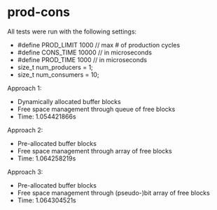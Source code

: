 # prod-cons

All tests were run with the following settings:
- #define PROD_LIMIT 1000 // max # of production cycles
- #define CONS_TIME 10000 // in microseconds
- #define PROD_TIME 1000 // in microseconds
- size_t num_producers = 1;
- size_t num_consumers = 10;

Approach 1:
- Dynamically allocated buffer blocks
- Free space management through queue of free blocks
- Time: 1.054421866s

Approach 2:
- Pre-allocated buffer blocks
- Free space management through array of free blocks
- Time: 1.064258219s

Approach 3:
- Pre-allocated buffer blocks
- Free space management through (pseudo-)bit array of free blocks
- Time: 1.064304521s